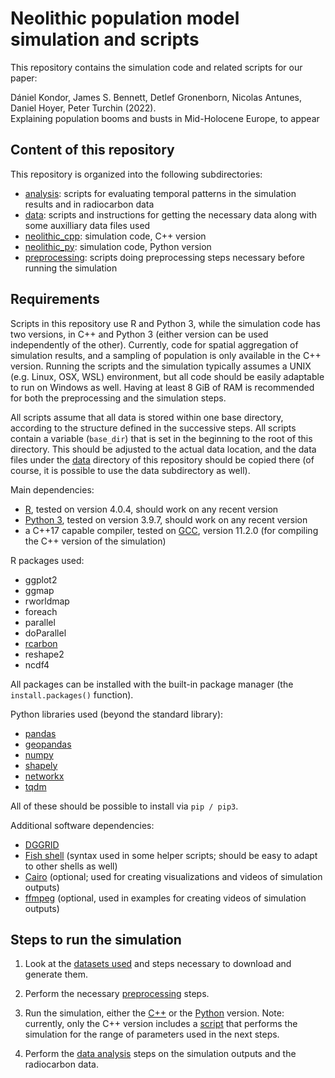 # Neolithic population model simulation and scripts

This repository contains the simulation code and related scripts for our paper:

Dániel Kondor, James S. Bennett, Detlef Gronenborn, Nicolas Antunes, Daniel Hoyer, Peter Turchin (2022). <br>
Explaining population booms and busts in Mid-Holocene Europe, to appear


## Content of this repository

This repository is organized into the following subdirectories:
 - [analysis](analysis): scripts for evaluating temporal patterns in the simulation results and in radiocarbon data
 - [data](data): scripts and instructions for getting the necessary data along with some auxilliary data files used
 - [neolithic_cpp](neolithic_cpp): simulation code, C++ version
 - [neolithic_py](neolithic_py): simulation code, Python version
 - [preprocessing](preprocessing): scripts doing preprocessing steps necessary before running the simulation


## Requirements

Scripts in this repository use R and Python 3, while the simulation code has two versions, in C++ and Python 3 (either version can be used independently of the other). Currently, code for spatial aggregation of simulation results, and a sampling of population is only available in the C++ version. Running the scripts and the simulation typically assumes a UNIX (e.g. Linux, OSX, WSL) environment, but all code should be easily adaptable to run on Windows as well. Having at least 8 GiB of RAM is recommended for both the preprocessing and the simulation steps.

All scripts assume that all data is stored within one base directory, according to the structure defined in the successive steps. All scripts contain a variable (`base_dir`) that is set in the beginning to the root of this directory. This should be adjusted to the actual data location, and the data files under the [data](data) directory of this repository should be copied there (of course, it is possible to use the data subdirectory as well).

Main dependencies:

 - [R](https://www.r-project.org/), tested on version 4.0.4, should work on any recent version
 - [Python 3](https://www.python.org/), tested on version 3.9.7, should work on any recent version
 - a C++17 capable compiler, tested on [GCC](https://www.gnu.org/software/gcc/), version 11.2.0 (for compiling the C++ version of the simulation)

R packages used:

 - ggplot2
 - ggmap
 - rworldmap
 - foreach
 - parallel
 - doParallel
 - [rcarbon](https://github.com/ahb108/rcarbon)
 - reshape2
 - ncdf4

All packages can be installed with the built-in package manager (the `install.packages()` function).

Python libraries used (beyond the standard library):

 - [pandas](https://pandas.pydata.org/)
 - [geopandas](https://geopandas.org/)
 - [numpy](https://numpy.org/)
 - [shapely](https://github.com/shapely/shapely)
 - [networkx](https://networkx.org/)
 - [tqdm](https://tqdm.github.io/)

All of these should be possible to install via `pip / pip3`.

Additional software dependencies:

 - [DGGRID](https://github.com/sahrk/DGGRID)
 - [Fish shell](https://github.com/fish-shell/fish-shell) (syntax used in some helper scripts; should be easy to adapt to other shells as well)
 - [Cairo](https://cairographics.org/) (optional; used for creating visualizations and videos of simulation outputs)
 - [ffmpeg](https://ffmpeg.org/) (optional, used in examples for creating videos of simulation outputs)


## Steps to run the simulation

1. Look at the [datasets used](data) and steps necessary to download and generate them.

2. Perform the necessary [preprocessing](preprocessing) steps.

3. Run the simulation, either the [C++](neolithic_cpp) or the [Python](neolithic_py) version. Note: currently, only the C++ version includes a [script](neolithic_cpp/simulation_runs.fsh) that performs the simulation for the range of parameters used in the next steps.

4. Perform the [data analysis](analysis) steps on the simulation outputs and the radiocarbon data.



